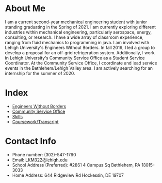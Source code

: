 # About Me

I am a current second-year mechanical engineering student with junior standing graduating in the Spring of 2021. I am currently exploring different industries within mechanical engineering, particularly aerospace, energy, consulting, or research. I have a wide array of classroom experience, ranging from fluid mechanics to programming in java. I am involved with Lehigh University's Engineers Without Borders. In fall 2019, I led a group to develop a proposal for an off-grid refrigeration system. Additionally, I work in Lehigh University's Community Service Office as a Student Service Coordinator. At the Community Service Office, I coordinate and lead service events in the Bethlehem/Lehigh Valley area. I am actively searching for an internship for the summer of 2020.

# Index
* [Engineers Without Borders](https://liam-magargal.github.io/Engineers-Without-Borders/)
* [Community Service Office](https://liam-magargal.github.io/Community-Service-Office/)
* [Skills](https://liam-magargal.github.io/Skills/)
* [Coursework/Transcript](http://github.com)

# Contact Info
* Phone number: (302)-547-1760
* Email: LKM322@lehigh.edu
* School Address (Preferred): #2861 4 Campus Sq Bethlehem, PA 18015-3033
* Home Address: 644 Ridgeview Rd Hockessin, DE 19707
